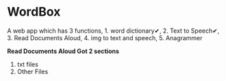 # WordBox
A web app which has 3 functions, 1. word dictionary✔, 2. Text to Speech✔, 3. Read Documents Aloud, 4. img to text and speech, 5. Anagrammer

<b>Read Documents Aloud Got 2 sections</b>
1. txt files
2. Other Files
